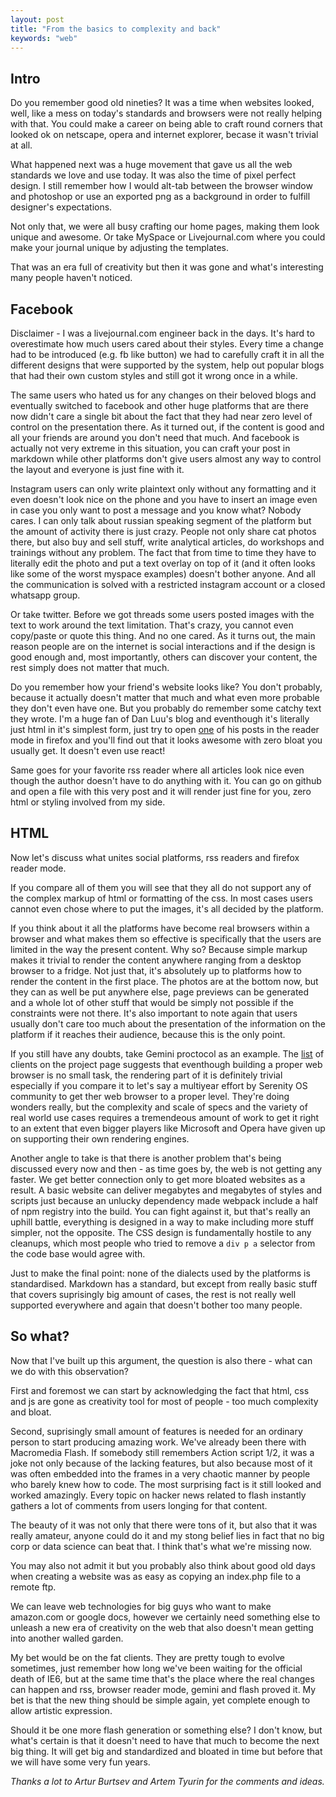 ```yaml
---
layout: post
title: "From the basics to complexity and back"
keywords: "web"
---
```


## Intro

Do you remember good old nineties? It was a time when websites looked, well,
like a mess on today's standards and browsers were not really helping with
that. You could make a career on being able to craft round corners that looked
ok on netscape, opera and internet explorer, becase it wasn't trivial at all.

What happened next was a huge movement that gave us all the web standards we
love and use today. It was also the time of pixel perfect design.  I still
remember how I would alt-tab between the browser window and photoshop or use an
exported png as a background in order to fulfill designer's expectations.

Not only that, we were all busy crafting our home pages, making them look
unique and awesome. Or take MySpace or Livejournal.com where you could make
your journal unique by adjusting the templates.

That was an era full of creativity but then it was gone and what's interesting
many people haven't noticed.

## Facebook

Disclaimer - I was a livejournal.com engineer back in the days. It's hard to
overestimate how much users cared about their styles. Every time a change
had to be introduced (e.g. fb like button) we had to carefully craft it in all
the different designs that were supported by the system, help out popular blogs
that had their own custom styles and still got it wrong once in a while.

The same users who hated us for any changes on their beloved blogs and
eventually switched to facebook and other huge platforms that are there now
didn't care a single bit about the fact that they had near zero level of
control on the presentation there. As it turned out, if the content is good and
all your friends are around you don't need that much. And facebook is actually
not very extreme in this situation, you can craft your post in markdown while
other platforms don't give users almost any way to control the layout and
everyone is just fine with it.

Instagram users can only write plaintext only without any formatting and it
even doesn't look nice on the phone and you have to insert an image even in
case you only want to post a message and you know what? Nobody cares. I can
only talk about russian speaking segment of the platform but the amount of
activity there is just crazy. People not only share cat photos there, but also
buy and sell stuff, write analytical articles, do workshops and trainings
without any problem. The fact that from time to time they have to literally
edit the photo and put a text overlay on top of it (and it often looks like
some of the worst myspace examples) doesn't bother anyone. And all the
communication is solved with a restricted instagram account or a closed
whatsapp group.

Or take twitter. Before we got threads some users posted images with the text
to work around the text limitation. That's crazy, you cannot even copy/paste or
quote this thing. And no one cared. As it turns out, the main reason people are
on the internet is social interactions and if the design is good enough and,
most importantly, others can discover your content, the rest simply does not
matter that much.

Do you remember how your friend's website looks like? You don't probably,
because it actually doesn't matter that much and what even more probable they
don't even have one. But you probably do remember some catchy text they wrote.
I'm a huge fan of Dan Luu's blog and eventhough it's literally just html in
it's simplest form, just try to open [one][1] of his posts in the reader mode
in firefox and you'll find out that it looks awesome with zero bloat you
usually get. It doesn't even use react!

Same goes for your favorite rss reader where all articles look nice even though
the author doesn't have to do anything with it. You can go on github and open a
file with this very post and it will render just fine for you, zero html or
styling involved from my side.

## HTML

Now let's discuss what unites social platforms, rss readers and firefox reader
mode.

If you compare all of them you will see that they all do not support any of the
complex markup of html or formatting of the css. In most cases users cannot
even chose where to put the images, it's all decided by the platform.

If you think about it all the platforms have become real browsers within a
browser and what makes them so effective is specifically that the users are
limited in the way the present content. Why so? Because simple markup makes it
trivial to render the content anywhere ranging from a desktop browser to a
fridge.  Not just that, it's absolutely up to platforms how to render the
content in the first place. The photos are at the bottom now, but they can as
well be put anywhere else, page previews can be generated and a whole lot of
other stuff that would be simply not possible if the constraints were not
there.  It's also important to note again that users usually don't care too
much about the presentation of the information on the platform if it reaches
their audience, because this is the only point.

If you still have any doubts, take Gemini proctocol as an example. The
[list][2] of clients on the project page suggests that eventhough building a
proper web browser is no small task, the rendering part of it is definitely
trivial especially if you compare it to let's say a multiyear effort by
Serenity OS community to get ther web browser to a proper level. They're doing
wonders really, but the complexity and scale of specs and the variety of real
world use cases requires a tremendeous amount of work to get it right to an
extent that even bigger players like Microsoft and Opera have given up on
supporting their own rendering engines.

Another angle to take is that there is another problem that's being discussed
every now and then - as time goes by, the web is not getting any faster. We get
better connection only to get more bloated websites as a result. A basic
website can deliver megabytes and megabytes of styles and scripts just because
an unlucky dependency made webpack include a half of npm registry into the
build. You can fight against it, but that's really an uphill battle, everything
is designed in a way to make including more stuff simpler, not the opposite.
The CSS design is fundamentally hostile to any cleanups, which most people who
tried to remove a `div p a` selector from the code base would agree with.

Just to make the final point: none of the dialects used by the platforms is
standardised. Markdown has a standard, but except from really basic stuff that
covers suprisingly big amount of cases, the rest is not really well supported
everywhere and again that doesn't bother too many people.

## So what?

Now that I've built up this argument, the question is also there - what can
we do with this observation?

First and foremost we can start by acknowledging the fact that html, css and
js are gone as creativity tool for most of people - too much complexity and
bloat.

Second, suprisingly small amount of features is needed for an ordinary person
to start producing amazing work. We've already been there with Macromedia
Flash.  If somebody still remembers Action script 1/2, it was a joke not only
because of the lacking features, but also because most of it was often embedded
into the frames in a very chaotic manner by people who barely knew how to code.
The most surprising fact is it still looked and worked amazingly. Every topic
on hacker news related to flash instantly gathers a lot of comments from users
longing for that content.

The beauty of it was not only that there were tons of it, but also that it was
really amateur, anyone could do it and my stong belief lies in fact that no big
corp or data science can beat that. I think that's what we're missing now.

You may also not admit it but you probably also think about good old days
when creating a website was as easy as copying an index.php file to a remote
ftp.

We can leave web technologies for big guys who want to make amazon.com or google
docs, however we certainly need something else to unleash a new era of creativity
on the web that also doesn't mean getting into another walled garden.

My bet would be on the fat clients. They are pretty tough to evolve sometimes,
just remember how long we've been waiting for the official death of IE6,
but at the same time that's the place where the real changes can happen and
rss, browser reader mode, gemini and flash proved it. My bet is that the
new thing should be simple again, yet complete enough to allow artistic
expression.

Should it be one more flash generation or something else? I don't know, but
what's certain is that it doesn't need to have that much to become the next
big thing. It will get big and standardized and bloated in time but before
that we will have some very fun years.

_Thanks a lot to Artur Burtsev and Artem Tyurin for the comments and ideas._


[1]: https://danluu.com/simple-architectures/
[2]: https://gemini.circumlunar.space/software/
